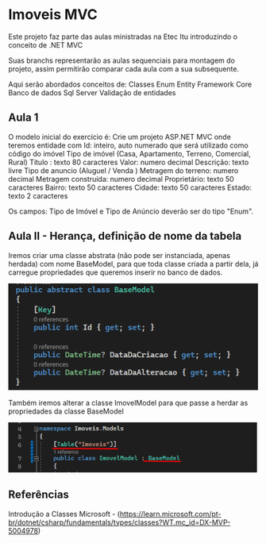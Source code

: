# Imoveis MVC

Este projeto faz parte das aulas ministradas na Etec Itu introduzindo o conceito de .NET MVC

Suas branchs representarão as aulas sequenciais para montagem do projeto, assim permitirão comparar cada aula com a sua subsequente.

Aqui serão abordados conceitos de: 
Classes
Enum
Entity Framework Core
Banco de dados Sql Server
Validação de entidades

## Aula 1
O modelo inicial do exercício é:
Crie um projeto ASP.NET MVC onde teremos entidade com 
Id: inteiro, auto numerado que será utilizado como código do imóvel
Tipo de imóvel (Casa, Apartamento, Terreno, Comercial, Rural)
Titulo : texto 80 caracteres
Valor: numero decimal
Descrição: texto livre
Tipo de anuncio (Aluguel / Venda )
Metragem do terreno: numero decimal
Metragem construída: numero decimal
Proprietário: texto 50 caracteres
Bairro: texto 50 caracteres
Cidade: texto 50 caracteres
Estado: texto 2 caracteres

Os campos: Tipo de Imóvel e Tipo de Anúncio deverão ser do tipo "Enum".

## Aula II - Herança, definição de nome da tabela 

Iremos criar uma classe abstrata (não pode ser instanciada, apenas herdada) com nome BaseModel, para que toda classe criada a partir dela, já carregue propriedades que queremos inserir no banco de dados.

![Classe Abstrata BaseModel](documentacao/imagens/aula2-basemodel.png)

Também iremos alterar a classe ImovelModel para que passe a herdar as propriedades da classe BaseModel

![Alteração realizada em ImovelModel](documentacao/imagens/aula2-imoveisModel1.png)


## Referências
Introdução a Classes Microsoft - (https://learn.microsoft.com/pt-br/dotnet/csharp/fundamentals/types/classes?WT.mc_id=DX-MVP-5004978)
